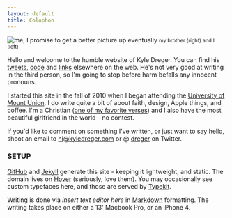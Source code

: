 ```yaml
---
layout: default
title: Colophon
--- 
```

![me, I promise to get a better picture up eventually](http://cargo.kyledreger.com.s3.amazonaws.com/me-and-nathan.jpg)
<small>my brother (right) and I (left)</small>

Hello and welcome to the humble website of Kyle Dreger. You can find his [tweets](http://twitter.com/dreger), [code](http://github.com/dreger) and [links](http://pinboard.in/u:dreger) elsewhere on the web. He's not very good at writing in the third person, so I'm going to stop before harm befalls any innocent pronouns. 

I started this site in the fall of 2010 when I began attending the [University of Mount Union](http://mountunion.edu). I do write quite a bit of about faith, design, Apple things, and coffee. I'm a Christian ([one of my favorite verses](http://bible.us/116/psa.1.3.nlt)) and I also have the most beautiful girlfriend in the world - no contest. 

If you'd like to comment on something I've written, or just want to say hello, shoot an email to <hi@kyledreger.com> or @ [dreger](http://twitter.com/dreger) on Twitter. 

### SETUP

[GitHub](http://github.com) and [Jekyll](https://github.com/mojombo/jekyll) generate this site - keeping it lightweight, and static. The domain lives on [Hover](http://hover.com) (seriously, love them). You may occasionally see custom typefaces here, and those are served by [Typekit](http://typekit.com). 

Writing is done via *insert text editor here* in [Markdown](http://daringfireball.net/projects/markdown) formatting. The writing takes place on either a 13' Macbook Pro, or an iPhone 4.

